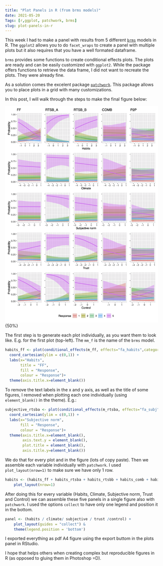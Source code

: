 ```yaml
---
title: "Plot Panels in R (from brms models)"
date: 2021-05-20
Tags: [r,ggplot, patchwork, brms]
slug: plot-panels-in-r
---
```


This week I had to make a panel with results from 5 different [`brms`](http://paul-buerkner.github.io/brms/) models in R. The `ggplot2` allows you to do `facet_wraps` to create a panel with multiple plots but it also requires that you have a well formated dataframe.

`brms` provides some functions to create conditional effects plots. The plots are ready and can be easily customized with `ggplot2`. While the package offers functions to retrieve the data frame, I did not want to recreate the plots. They were already fine.

As a solution comes the excelent package [`patchwork`](https://patchwork.data-imaginist.com/). This package allows you to place plots in a grid with many customizations. 

In this post, I will walk through the steps to make the final figure below:

![Final panel](/images/posts/rq4-panel.png){50%}

The first step is to generate each plot individually, as you want them to look like. E.g. for the first plot (top-left). The `mm_f` is the name of the `brms` model.

```r
habits_ff <- plot(conditional_effects(m_ff, effects="fa_habits",categorical = T))[[1]] + 
  coord_cartesian(ylim = c(0,1)) +
  labs(x="Habits",
       title = "FF",
       fill = "Response",
       colour = "Response")+
  theme(axis.title.x=element_blank())
```

To remove the text labels in the x and y axis, as well as the title of some figures, I removed when plotting each one individually (using `element_blank()` in the theme). E.g.:

```r
subjective_rtsba <- plot(conditional_effects(m_rtsba, effects="fa_subj",categorical = T))[[1]] +
  coord_cartesian(ylim = c(0,1)) +
  labs(x="Subjective norm",
       fill = "Response",
       colour = "Response")+ 
  theme(axis.title.x=element_blank(),
        axis.text.y = element_blank(),
        plot.title = element_blank(),
        axis.title.y=element_blank())
```

We do that for every plot and in the figure (lots of copy paste). Then we assemble each variable individually with `patchwork`. I used `plot_layout(nrow=1)` to make sure we have only 1 row.

```r
habits <- (habits_ff + habits_rtsba + habits_rtsbb + habits_comb + habits_p2p ) +
    plot_layout(nrow=1)
```

After doing this for every variable (Habits, Climate, Subjective norm, Trust and Control) we can assemble these five panels in a single figure also with `patchwork`. I used the options `collect` to have only one legend and position it in the bottom.

```r
panel <- (habits / climate/ subjective / trust /control) +
    plot_layout(guides = "collect") & 
    theme(legend.position = 'bottom')
```

I exported everything as pdf A4 figure using the export buttom in the plots panel in RStudio.

I hope that helps others when creating complex but reproducible figures in R (as opposed to gluing them in Photoshop =D).